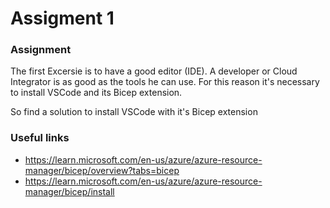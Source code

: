 # Assigment 1

### Assignment
The first Excersie is to have a good editor (IDE). A developer or Cloud Integrator is as good as the tools he can use. For this reason it's necessary to install VSCode and its Bicep extension. 

So find a solution to install VSCode with it's Bicep extension

### Useful links

- https://learn.microsoft.com/en-us/azure/azure-resource-manager/bicep/overview?tabs=bicep
- https://learn.microsoft.com/en-us/azure/azure-resource-manager/bicep/install